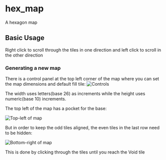 # hex_map
A hexagon map

## Basic Usage
Right click to scroll through the tiles in one direction and left click to scroll in the other direction

### Generating a new map
There is a control panel at the top left corner of the map where you can set the map dimensions and default fill tile:
![Controls](https://jonathanrys.s3.us-east-1.amazonaws.com/controls.png)

The width uses letters(base 26) as increments while the height uses numeric(base 10) increments.

The top left of the map has a pocket for the base:

![Top-left of map](https://jonathanrys.s3.us-east-1.amazonaws.com/grid_top_left.png)

But in order to keep the odd tiles aligned, the even tiles in the last row need to be hidden:

![Bottom-right of map](https://jonathanrys.s3.us-east-1.amazonaws.com/grid_bottom_right.png)

This is done by clicking through the tiles until you reach the Void tile

